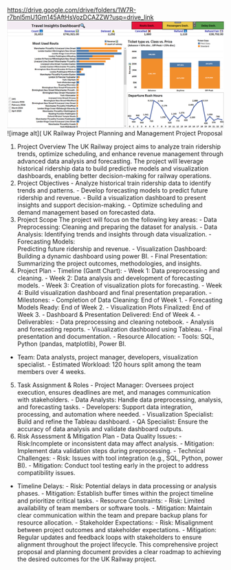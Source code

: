 https://drive.google.com/drive/folders/1W7R-r7bnl5mU1Gm145AftHsVozDCAZZW?usp=drive_link
![image alt](https://github.com/ahmedrawag/UK-TRAINS-PROJECT/blob/main/1.PNG?raw=true)
![image alt](
UK Railway Project Planning and Management 
Project Proposal 
1. Project Overview 
The UK Railway project aims to analyze train ridership trends, optimize scheduling, and 
enhance revenue management through advanced data analysis and forecasting. The 
project will leverage historical ridership data to build predictive models and visualization 
dashboards, enabling better decision-making for railway operations. 
2. Project Objectives - Analyze historical train ridership data to identify trends and patterns. - Develop forecasting models to predict future ridership and revenue. - Build a visualization dashboard to present insights and support decision-making. - Optimize scheduling and demand management based on forecasted data. 
3. Project Scope 
The project will focus on the following key areas: - Data Preprocessing: 
Cleaning and preparing the dataset for analysis. - Data Analysis: 
Identifying trends and insights through data visualization. - Forecasting Models:  
Predicting future ridership and revenue. - Visualization Dashboard: Building a dynamic dashboard using power BI. - Final Presentation: Summarizing the project outcomes, methodologies, and insights. 
4. Project Plan - Timeline (Gantt Chart): - Week 1: 
Data preprocessing and cleaning. - Week 2: 
Data analysis and development of forecasting models. - Week 3: 
Creation of visualization plots for forecasting. - Week 4: 
Build visualization dashboard and final presentation preparation. - Milestones: - Completion of Data Cleaning: End of Week 1. - Forecasting Models Ready: End of Week 2. - Visualization Plots Finalized: End of Week 3. - Dashboard & Presentation Delivered: 
End of Week 4. - Deliverables: - Data preprocessing and cleaning notebook. - Analysis and forecasting reports. - Visualization dashboard using Tableau. - Final presentation and documentation. - Resource Allocation: - Tools: SQL, Python (pandas, matplotlib), Power BI. 
- Team: Data analysts, project manager, developers, visualization specialist. - Estimated Workload: 120 hours split among the team members over 4 weeks. 
5. Task Assignment & Roles - Project Manager: Oversees project execution, ensures deadlines are met, and manages 
communication with stakeholders. - Data Analysts: 
Handle data preprocessing, analysis, and forecasting tasks. - Developers: 
Support data integration, processing, and automation where needed. - Visualization Specialist: 
Build and refine the Tableau dashboard. - QA Specialist: 
Ensure the accuracy of data analysis and validate dashboard outputs. 
6. Risk Assessment & Mitigation Plan - Data Quality Issues: - Risk:Incomplete or inconsistent data may affect analysis. - Mitigation: 
Implement data validation steps during preprocessing. - Technical Challenges: - Risk: 
Issues with tool integration (e.g., SQL, Python, power BI). - Mitigation: 
Conduct tool testing early in the project to address compatibility issues. 
- Timeline Delays: - Risk: 
Potential delays in data processing or analysis phases. - Mitigation: 
Establish buffer times within the project timeline and prioritize critical tasks. - Resource Constraints: - Risk: 
Limited availability of team members or software tools. - Mitigation: 
Maintain clear communication within the team and prepare backup plans for resource 
allocation. - Stakeholder Expectations: - Risk: 
Misalignment between project outcomes and stakeholder expectations. - Mitigation: 
Regular updates and feedback loops with stakeholders to ensure alignment throughout the 
project lifecycle. 
This comprehensive project proposal and planning document provides a clear roadmap to 
achieving the desired outcomes for the UK Railway project.


